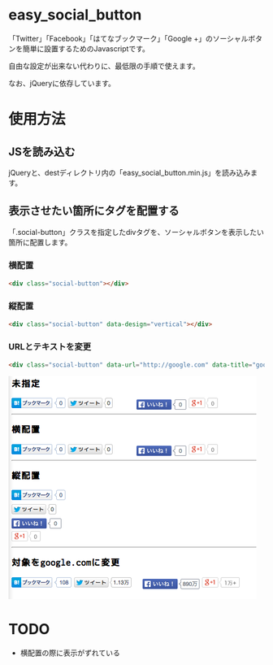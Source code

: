# easy_social_button

「Twitter」「Facebook」「はてなブックマーク」「Google +」のソーシャルボタンを簡単に設置するためのJavascriptです。

自由な設定が出来ない代わりに、最低限の手順で使えます。

なお、jQueryに依存しています。

# 使用方法

## JSを読み込む

jQueryと、destディレクトリ内の「easy_social_button.min.js」を読み込みます。

<script type="text/javascript" src="https://code.jquery.com/jquery-2.1.1.min.js"></script>
<script type="text/javascript" src="../dist/easy_social_button.min.js"></script>

## 表示させたい箇所にタグを配置する

「.social-button」クラスを指定したdivタグを、ソーシャルボタンを表示したい箇所に配置します。

### 横配置

```html
<div class="social-button"></div>
```

### 縦配置

```html
<div class="social-button" data-design="vertical"></div>
```

### URLとテキストを変更

```html
<div class="social-button" data-url="http://google.com" data-title="google.com"></div>
```

![](demo.png)

# TODO

- 横配置の際に表示がずれている
